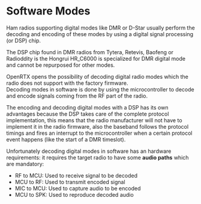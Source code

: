# Software Modes

Ham radios supporting digital modes like DMR or D-Star usually perform the decoding and encoding of
these modes by using a digital signal processing (or DSP) chip.

The DSP chip found in DMR radios from Tytera, Retevis, Baofeng or Radioddity is the Hongrui HR_C6000
is specialized for DMR digital mode and cannot be repurposed for other modes.

OpenRTX opens the possibility of decoding digital radio modes which the radio does not support with
the factory firmware. \
Decoding modes in software is done by using the microcontroller to decode and encode signals coming from the RF part of the radio.

The encoding and decoding digital modes with a DSP has its own advantages because the DSP takes care of the complete protocol implementation, this means
that the radio manufacturer will not have to implement it in the radio firmware, also the baseband follows the protocol
timings and fires an interrupt to the microcontroller when a certain protocol event happens (like the start of a DMR timeslot).

Unfortunately decoding digital modes in software has an hardware requirements: it requires the target radio to have some 
__audio paths__ which are mandatory:
- RF to MCU: Used to receive signal to be decoded
- MCU to RF: Used to transmit encoded signal
- MIC to MCU: Used to capture audio to be encoded
- MCU to SPK: Used to reproduce decoded audio
